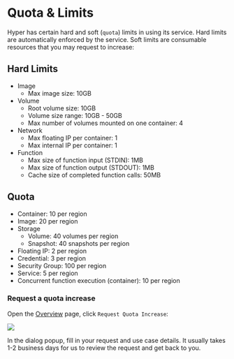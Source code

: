 # Quota & Limits

Hyper has certain hard and soft (`quota`) limits in using its service. Hard limits are automatically enforced by the service. Soft limits are consumable resources that you may request to increase:

## Hard Limits
- Image
	- Max image size: 10GB
- Volume
	- Root volume size: 10GB
	- Volume size range: 10GB - 50GB
	- Max number of volumes mounted on one container: 4
- Network
	- Max floating IP per container: 1
	- Max internal IP per container: 1
- Function
	- Max size of function input (STDIN): 1MB
	- Max size of function output (STDOUT): 1MB
	- Cache size of completed function calls: 50MB

## Quota
- Container: 10 per region
- Image:  20 per region
- Storage
	- Volume: 40 volumes per region
	- Snapshot: 40 snapshots per region
- Floating IP: 2 per region
- Credential: 3 per region
- Security Group: 100 per region
- Service: 5 per region
- Concurrent function execution (container): 10 per region


### Request a quota increase

Open the [Overview](https://console.hyper.sh/overview/) page, click `Request Quota Increase`:

![](https://trello-attachments.s3.amazonaws.com/5700ea0da7030dcf7485ed70/57ac415d5c5774e392d184a5/54e79f48f900bc73590d58964c80cd92/quota.png)

In the dialog popup, fill in your request and use case details. It usually takes 1-2 business days for us to review the request and get back to you.
